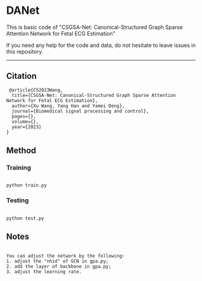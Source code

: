 # DANet
  This is basic code of "CSGSA-Net: Canonical-Structured Graph Sparse Attention Network for Fetal ECG Estimation"
  
  If you need any help for the code and data, do not hesitate to leave issues in this repository.
****
## Citation
 
```
 @article{CS2023Wang,
  title={CSGSA-Net: Canonical-Structured Graph Sparse Attention Network for Fetal ECG Estimation},
  author={Xu Wang, Yang Han and Yamei Deng},
  journal={Biomedical signal processing and control},
  pages={},
  volume={},
  year={2023}
}

```
## Method
### Training
```

python train.py

```

### Testing

```

python test.py

```

## Notes

```

You can adjust the network by the following:
1. adjust the "nhid" of GCN in gpa.py;
2. add the layer of backbone in gpa.py;
3. adjust the learning rate.

```
